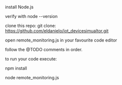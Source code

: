 install Node.js

verify with node --version


clone this repo: git clone: https://github.com/eldanielo/iot_devicesimualtor.git


open remote_monitoring.js in your favourite code editor


follow the @TODO comments in order. 


to run your code execute:

npm install

node remote_monitoring.js
